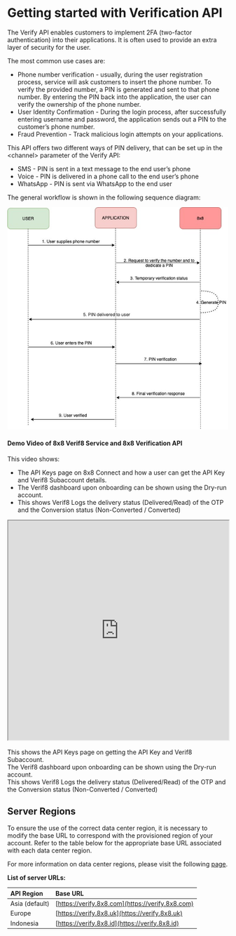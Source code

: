 # Getting started with Verification API

The Verify API enables customers to implement 2FA (two-factor authentication) into their applications. It is often used to provide an extra layer of security for the user.

The most common use cases are:

- Phone number verification - usually, during the user registration process, service will ask customers to insert the phone number. To verify the provided number, a PIN is generated and sent to that phone number. By entering the PIN back into the application, the user can verify the ownership of the phone number.
- User Identity Confirmation - During the login process, after successfully entering username and password, the application sends out a PIN to the customer’s phone number.
- Fraud Prevention - Track malicious login attempts on your applications.

This API offers two different ways of PIN delivery, that can be set up in the &lt;channel&gt; parameter of the Verify API:

- SMS - PIN is sent in a text message to the end user’s phone
- Voice - PIN is delivered in a phone call to the end user’s phone
- WhatsApp - PIN is sent via WhatsApp to the end user

The general workflow is shown in the following sequence diagram:

![Verify Diagram](../images/1c6b334-914f66a-Verify-Diagram.jpg "Verify-Diagram.jpg")

#### Demo Video of 8x8 Verif8 Service and 8x8 Verification API

This video shows:

- The API Keys page on 8x8 Connect and how a user can get the API Key and Verif8 Subaccount details.
- The Verif8 dashboard upon onboarding can be shown using the Dry-run account.
- This shows  Verif8 Logs the delivery status (Delivered/Read) of the OTP and the Conversion status (Non-Converted / Converted)

<iframe
  src="https://www.youtube.com/embed/NZnieeEofBs?si=cav-R03QIuWqDKdD"
  height="500px"
  width="100%"
  allow="picture-in-picture; web-share"
  allowFullScreen>
</iframe>
  
This shows the API Keys page on getting the API Key and Verif8 Subaccount.  
The Verif8 dashboard upon onboarding can be shown using the Dry-run account.  
This shows  Verif8 Logs the delivery status (Delivered/Read) of the OTP and the Conversion status (Non-Converted / Converted)

## Server Regions

To ensure the use of the correct data center region, it is necessary to modify the base URL to correspond with the provisioned region of your account. Refer to the table below for the appropriate base URL associated with each data center region.

For more information on data center regions, please visit the following [page](/connect/docs/data-center-region#api-endpoints-and-data-center-region).

**List of server URLs:**

| API Region     | Base URL                                         |
|:---------------|:-------------------------------------------------|
| Asia (default) | [https://verify.8x8.com](https://verify.8x8.com) |
| Europe         | [https://verify.8x8.uk](https://verify.8x8.uk)   |
| Indonesia      | [https://verify.8x8.id](https://verify.8x8.id)   |
